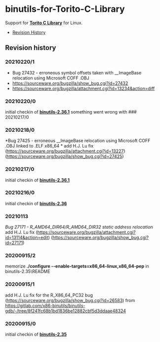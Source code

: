 # binutils-for-Torito-C-Library
Support for [**Torito C Library**](https://github.com/KilianKegel/torito-C-Library#torito-c-library) for Linux.

* [Revision History](https://github.com/KilianKegel/binutils-for-Torito-C-Library#revision-history)

## Revision history

### 20210220/1
* Bug 27432 - erroneous symbol offsets taken with __ImageBase relocation using Microsoft COFF .OBJ
* https://sourceware.org/bugzilla/show_bug.cgi?id=27432
* https://sourceware.org/bugzilla/attachment.cgi?id=13234&action=diff

### 20210220/0
initial checkin of [**binutils-2.36.1**](https://ftp.gnu.org/gnu/binutils/binutils-2.36.1.tar.xz)
something went wrong with ### 20210217/0

### 20210218/0
*Bug 27425 - erroneous __ImageBase relocation using Microsoft COFF .OBJ linked to .ELF x86_64 *
add H.J. Lu fix (https://sourceware.org/bugzilla/attachment.cgi?id=13227)
(https://sourceware.org/bugzilla/show_bug.cgi?id=27425)

### 20210217/0
initial checkin of [**binutils-2.36.1**](https://ftp.gnu.org/gnu/binutils/binutils-2.36.1.tar.xz)

### 20210216/0
initial checkin of [**binutils-2.36**](https://ftp.gnu.org/gnu/binutils/binutils-2.36.tar.xz)

### 20210113
*Bug 27171 - R_AMD64_DIR64/R_AMD64_DIR32 static address relocation*
add H.J. Lu fix (https://sourceware.org/bugzilla/attachment.cgi?id=13114&action=edit)
(https://sourceware.org/bugzilla/show_bug.cgi?id=27171)

### 20200915/2
memorize **./configure --enable-targets=x86_64-linux,x86_64-pep** in binutils-2.35\README

### 20200915/1
add H.J. Lu fix for the R_X86_64_PC32 bug (https://sourceware.org/bugzilla/show_bug.cgi?id=26583)
from https://gitlab.com/x86-binutils/binutils-gdb/-/tree/8f241fc68b1bd1836be12882cbf5d3ddaae48324

### 20200915/0
initial checkin of [**binutils-2.35**](https://ftp.gnu.org/gnu/binutils/binutils-2.35.tar.xz)
